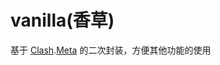 # vanilla(香草)

基于 [Clash](https://github.com/Dreamacro/clash).[Meta](https://github.com/MetaCubeX/Clash.Meta) 的二次封装，方便其他功能的使用
